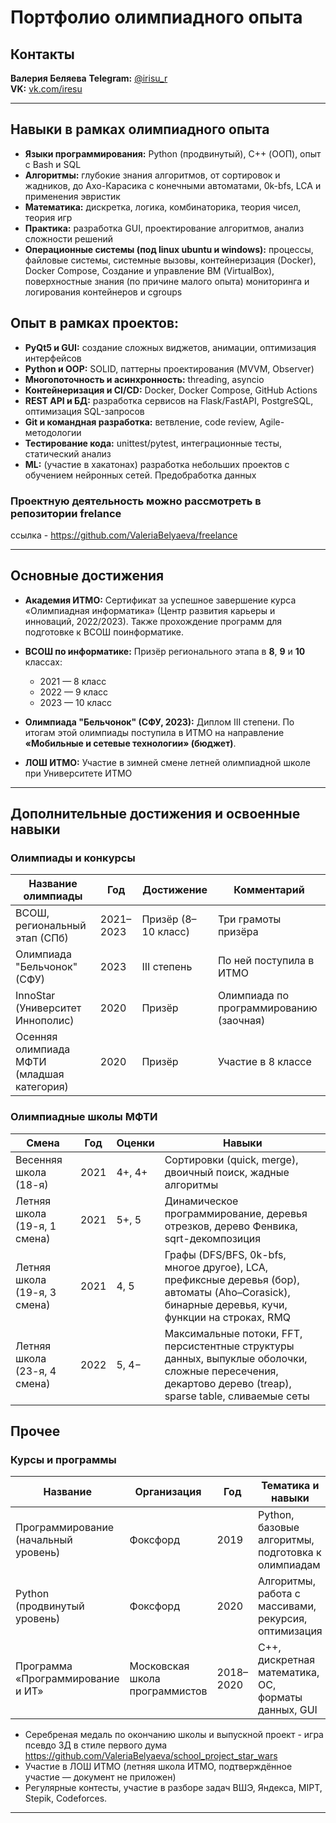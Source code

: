 # Портфолио олимпиадного опыта

## Контакты
**Валерия Беляева**
**Telegram:** [@irisu\_r](https://t.me/irisu_r)  
**VK:** [vk.com/iresu](https://vk.com/iresu)

---

## Навыки в рамках олимпиадного опыта

* **Языки программирования:** Python (продвинутый), C++ (ООП), опыт с Bash и SQL
* **Алгоритмы:** глубокие знания алгоритмов, от сортировок и жадников, до Ахо-Карасика с конечными автоматами, 0k-bfs, LCA и применения эвристик
* **Математика:** дискретка, логика, комбинаторика, теория чисел, теория игр
* **Практика:** разработка GUI, проектирование алгоритмов, анализ сложности решений
* **Операционные системы (под linux ubuntu и windows):** процессы, файловые системы, системные вызовы, контейнеризация (Docker), Docker Compose, Создание и управление ВМ (VirtualBox), поверхностные знания (по причине малого опыта) мониторинга и логирования контейнеров и cgroups

## Опыт в рамках проектов:
* **PyQt5 и GUI:** создание сложных виджетов, анимации, оптимизация интерфейсов
* **Python и OOP:** SOLID, паттерны проектирования (MVVM, Observer)
* **Многопоточность и асинхронность:** threading, asyncio
* **Контейнеризация и CI/CD:** Docker, Docker Compose, GitHub Actions
* **REST API и БД:** разработка сервисов на Flask/FastAPI, PostgreSQL, оптимизация SQL-запросов
* **Git и командная разработка:** ветвление, code review, Agile-методологии
* **Тестирование кода:** unittest/pytest, интеграционные тесты, статический анализ
* **ML:** (участие в хакатонах) разработка небольших проектов с обучением нейронных сетей. Предобработка данных 


### Проектнyю деятельность можно рассмотреть в репозитории frelance
ссылка - https://github.com/ValeriaBelyaeva/freelance

---

## Основные достижения

* **Академия ИТМО:** Сертификат за успешное завершение курса «Олимпиадная информатика» (Центр развития карьеры и инноваций, 2022/2023). Также прохождение программ для подготовке к ВСОШ поинформатике.
* **ВСОШ по информатике:** Призёр регионального этапа в **8**, **9** и **10** классах:

  * 2021 — 8 класс
  * 2022 — 9 класс
  * 2023 — 10 класс
* **Олимпиада "Бельчонок" (СФУ, 2023):** Диплом III степени. По итогам этой олимпиады поступила в ИТМО на направление **«Мобильные и сетевые технологии» (бюджет)**.
* **ЛОШ ИТМО:** Участие в зимней смене летней олимпиадной школе при Университете ИТМО

---

## Дополнительные достижения и освоенные навыки

### Олимпиады и конкурсы

| Название олимпиады                         | Год       | Достижение          | Комментарий                             |
| ------------------------------------------ | --------- | ------------------- | --------------------------------------- |
| ВСОШ, региональный этап (СПб)              | 2021–2023 | Призёр (8–10 класс) | Три грамоты призёра                     |
| Олимпиада "Бельчонок" (СФУ)                | 2023      | III степень         | По ней поступила в ИТМО                 |
| InnoStar (Университет Иннополис)           | 2020      | Призёр              | Олимпиада по программированию (заочная) |
| Осенняя олимпиада МФТИ (младшая категория) | 2020      | Призёр              | Участие в 8 классе                      |


### Олимпиадные школы МФТИ
| Смена                        | Год  | Оценки | Навыки                                                                                                                                                   |
| ---------------------------- | ---- | ------ | -------------------------------------------------------------------------------------------------------------------------------------------------------- |
| Весенняя школа (18-я)        | 2021 | 4+, 4+ | Сортировки (quick, merge), двоичный поиск, жадные алгоритмы                                                                                              |
| Летняя школа (19-я, 1 смена) | 2021 | 5+, 5  | Динамическое программирование, деревья отрезков, дерево Фенвика, sqrt-декомпозиция                                                                       |
| Летняя школа (19-я, 3 смена) | 2021 | 4, 5   | Графы (DFS/BFS, 0k-bfs, многое другое), LCA, префиксные деревья (бор), автоматы (Aho–Corasick), бинарные деревья, кучи, функции на строках, RMQ          |
| Летняя школа (23-я, 4 смена) | 2022 | 5, 4−  | Максимальные потоки, FFT, персистентные структуры данных, выпуклые оболочки, сложные пересечения, декартово дерево (treap), sparse table, сливаемые сеты |


## Прочее

### Курсы и программы

| Название                             | Организация                    | Год       | Тематика и навыки                                    |
| ------------------------------------ | ------------------------------ | --------- | ---------------------------------------------------- |
| Программирование (начальный уровень) | Фоксфорд                       | 2019      | Python, базовые алгоритмы, подготовка к олимпиадам   |
| Python (продвинутый уровень)         | Фоксфорд                       | 2020      | Алгоритмы, работа с массивами, рекурсия, оптимизация |
| Программа «Программирование и ИТ»    | Московская школа программистов | 2018–2020 | C++, дискретная математика, ОС, форматы данных, GUI  |

* Серебреная медаль по окончанию школы и выпускной проект - игра псевдо 3Д в стиле первого дума https://github.com/ValeriaBelyaeva/school_project_star_wars
* Участие в ЛОШ ИТМО (летняя школа ИТМО, подтверждённое участие — документ не приложен)
* Регулярные контесты, участие в разборе задач ВШЭ, Яндекса, MIPT, Stepik, Codeforces.

---

